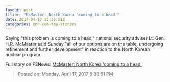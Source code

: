 ```yaml
---
layout: post
title:  "McMaster: North Korea 'coming to a head'"
date: 2017-04-17 13:33:51Z
categories: cnn-com-top-stories
---
```


Saying "this problem is coming to a head," national security adviser Lt. Gen. H.R. McMaster said Sunday "all of our options are on the table, undergoing refinement and further development" in reaction to the North Korean nuclear program.


Full story on F3News: [McMaster: North Korea 'coming to a head'](http://www.f3nws.com/n/t42qnD)

> Posted on: Monday, April 17, 2017 6:33:51 PM
